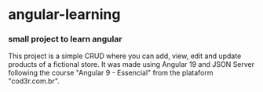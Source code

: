 # angular-learning
### small project to learn angular

This project is a simple CRUD where you can add, view, edit and update products of a fictional store. It was made using Angular 19 and JSON Server following the course "Angular 9 - Essencial" from the plataform "cod3r.com.br".